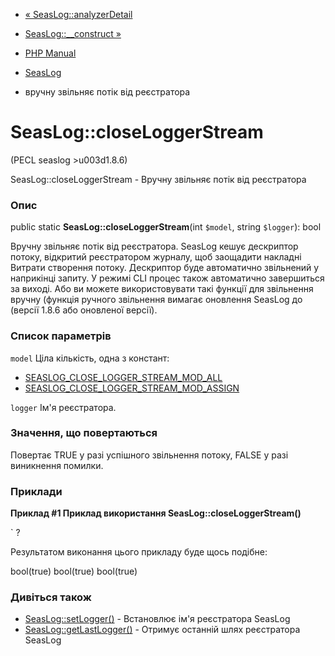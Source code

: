 - [« SeasLog::analyzerDetail](seaslog.analyzerdetail.md)
- [SeasLog::\_\_construct »](seaslog.construct.md)

- [PHP Manual](index.md)
- [SeasLog](class.seaslog.md)
- вручну звільняє потік від реєстратора

# SeasLog::closeLoggerStream

(PECL seaslog \>u003d1.8.6)

SeasLog::closeLoggerStream - Вручну звільняє потік від реєстратора

### Опис

public static **SeasLog::closeLoggerStream**(int `$model`, string
`$logger`): bool

Вручну звільняє потік від реєстратора. SeasLog кешує дескриптор
потоку, відкритий реєстратором журналу, щоб заощадити накладні
Витрати створення потоку. Дескриптор буде автоматично звільнений у
наприкінці запиту. У режимі CLI процес також автоматично завершиться за
виході. Або ви можете використовувати такі функції для звільнення
вручну (функція ручного звільнення вимагає оновлення SeasLog до
(версії 1.8.6 або оновленої версії).

### Список параметрів

`model`
Ціла кількість, одна з констант:

- [SEASLOG_CLOSE_LOGGER_STREAM_MOD_ALL](seaslog.constants.md#constant.seaslog-close-logger-stream-mod-all)
- [SEASLOG_CLOSE_LOGGER_STREAM_MOD_ASSIGN](seaslog.constants.md#constant.seaslog-close-logger-stream-mod-assign)

`logger`
Ім'я реєстратора.

### Значення, що повертаються

Повертає TRUE у разі успішного звільнення потоку, FALSE у разі
виникнення помилки.

### Приклади

**Приклад #1 Приклад використання **SeasLog::closeLoggerStream()****

` ?

Результатом виконання цього прикладу буде щось подібне:


bool(true)
bool(true)
bool(true)

### Дивіться також

- [SeasLog::setLogger()](seaslog.setlogger.md) - Встановлює ім'я
реєстратора SeasLog
- [SeasLog::getLastLogger()](seaslog.getlastlogger.md) - Отримує
останній шлях реєстратора SeasLog

